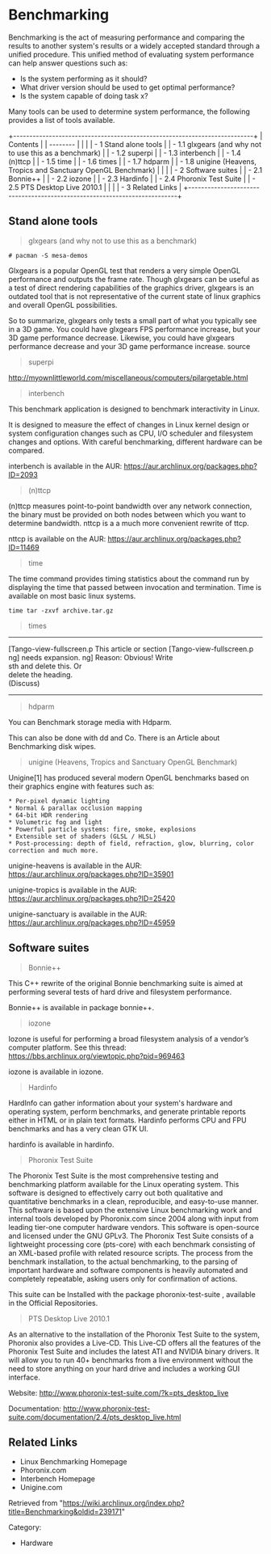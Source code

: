 Benchmarking
============

Benchmarking is the act of measuring performance and comparing the
results to another system's results or a widely accepted standard
through a unified procedure. This unified method of evaluating system
performance can help answer questions such as:

-   Is the system performing as it should?
-   What driver version should be used to get optimal performance?
-   Is the system capable of doing task x?

Many tools can be used to determine system performance, the following
provides a list of tools available.

+--------------------------------------------------------------------------+
| Contents                                                                 |
| --------                                                                 |
|                                                                          |
| -   1 Stand alone tools                                                  |
|     -   1.1 glxgears (and why not to use this as a benchmark)            |
|     -   1.2 superpi                                                      |
|     -   1.3 interbench                                                   |
|     -   1.4 (n)ttcp                                                      |
|     -   1.5 time                                                         |
|     -   1.6 times                                                        |
|     -   1.7 hdparm                                                       |
|     -   1.8 unigine (Heavens, Tropics and Sanctuary OpenGL Benchmark)    |
|                                                                          |
| -   2 Software suites                                                    |
|     -   2.1 Bonnie++                                                     |
|     -   2.2 iozone                                                       |
|     -   2.3 Hardinfo                                                     |
|     -   2.4 Phoronix Test Suite                                          |
|     -   2.5 PTS Desktop Live 2010.1                                      |
|                                                                          |
| -   3 Related Links                                                      |
+--------------------------------------------------------------------------+

Stand alone tools
-----------------

> glxgears (and why not to use this as a benchmark)

    # pacman -S mesa-demos

Glxgears is a popular OpenGL test that renders a very simple OpenGL
performance and outputs the frame rate. Though glxgears can be useful as
a test of direct rendering capabilities of the graphics driver, glxgears
is an outdated tool that is not representative of the current state of
linux graphics and overall OpenGL possibilities.

So to summarize, glxgears only tests a small part of what you typically
see in a 3D game. You could have glxgears FPS performance increase, but
your 3D game performance decrease. Likewise, you could have glxgears
performance decrease and your 3D game performance increase. source

> superpi

http://myownlittleworld.com/miscellaneous/computers/pilargetable.html

> interbench

This benchmark application is designed to benchmark interactivity in
Linux.

It is designed to measure the effect of changes in Linux kernel design
or system configuration changes such as CPU, I/O scheduler and
filesystem changes and options. With careful benchmarking, different
hardware can be compared.

interbench is available in the AUR:
https://aur.archlinux.org/packages.php?ID=2093

> (n)ttcp

(n)ttcp measures point-to-point bandwidth over any network connection,
the binary must be provided on both nodes between which you want to
determine bandwidth. nttcp is a a much more convenient rewrite of ttcp.

nttcp is available on the AUR:
https://aur.archlinux.org/packages.php?ID=11469

> time

The time command provides timing statistics about the command run by
displaying the time that passed between invocation and termination. Time
is available on most basic linux systems.

    time tar -zxvf archive.tar.gz

> times

  ------------------------ ------------------------ ------------------------
  [Tango-view-fullscreen.p This article or section  [Tango-view-fullscreen.p
  ng]                      needs expansion.         ng]
                           Reason: Obvious! Write   
                           sth and delete this. Or  
                           delete the heading.      
                           (Discuss)                
  ------------------------ ------------------------ ------------------------

> hdparm

You can Benchmark storage media with Hdparm.

This can also be done with dd and Co. There is an Article about
Benchmarking disk wipes.

> unigine (Heavens, Tropics and Sanctuary OpenGL Benchmark)

Unigine[1] has produced several modern OpenGL benchmarks based on their
graphics engine with features such as:

    * Per-pixel dynamic lighting
    * Normal & parallax occlusion mapping
    * 64-bit HDR rendering
    * Volumetric fog and light
    * Powerful particle systems: fire, smoke, explosions
    * Extensible set of shaders (GLSL / HLSL)
    * Post-processing: depth of field, refraction, glow, blurring, color correction and much more.

unigine-heavens is available in the AUR:
https://aur.archlinux.org/packages.php?ID=35901

unigine-tropics is available in the AUR:
https://aur.archlinux.org/packages.php?ID=25420

unigine-sanctuary is available in the AUR:
https://aur.archlinux.org/packages.php?ID=45959

Software suites
---------------

> Bonnie++

This C++ rewrite of the original Bonnie benchmarking suite is aimed at
performing several tests of hard drive and filesystem performance.

Bonnie++ is available in package bonnie++.

> iozone

Iozone is useful for performing a broad filesystem analysis of a
vendor’s computer platform. See this thread:
https://bbs.archlinux.org/viewtopic.php?pid=969463

iozone is available in iozone.

> Hardinfo

HardInfo can gather information about your system's hardware and
operating system, perform benchmarks, and generate printable reports
either in HTML or in plain text formats. Hardinfo performs CPU and FPU
benchmarks and has a very clean GTK UI.

hardinfo is available in hardinfo.

> Phoronix Test Suite

The Phoronix Test Suite is the most comprehensive testing and
benchmarking platform available for the Linux operating system. This
software is designed to effectively carry out both qualitative and
quantitative benchmarks in a clean, reproducible, and easy-to-use
manner. This software is based upon the extensive Linux benchmarking
work and internal tools developed by Phoronix.com since 2004 along with
input from leading tier-one computer hardware vendors. This software is
open-source and licensed under the GNU GPLv3. The Phoronix Test Suite
consists of a lightweight processing core (pts-core) with each benchmark
consisting of an XML-based profile with related resource scripts. The
process from the benchmark installation, to the actual benchmarking, to
the parsing of important hardware and software components is heavily
automated and completely repeatable, asking users only for confirmation
of actions.

This suite can be Installed with the package phoronix-test-suite ,
available in the Official Repositories.

> PTS Desktop Live 2010.1

As an alternative to the installation of the Phoronix Test Suite to the
system, Phoronix also provides a Live-CD. This Live-CD offers all the
features of the Phoronix Test Suite and includes the latest ATI and
NVIDIA binary drivers. It will allow you to run 40+ benchmarks from a
live environment without the need to store anything on your hard drive
and includes a working GUI interface.

Website: http://www.phoronix-test-suite.com/?k=pts_desktop_live

Documentation:
http://www.phoronix-test-suite.com/documentation/2.4/pts_desktop_live.html

Related Links
-------------

-   Linux Benchmarking Homepage
-   Phoronix.com
-   Interbench Homepage
-   Unigine.com

Retrieved from
"https://wiki.archlinux.org/index.php?title=Benchmarking&oldid=239171"

Category:

-   Hardware
